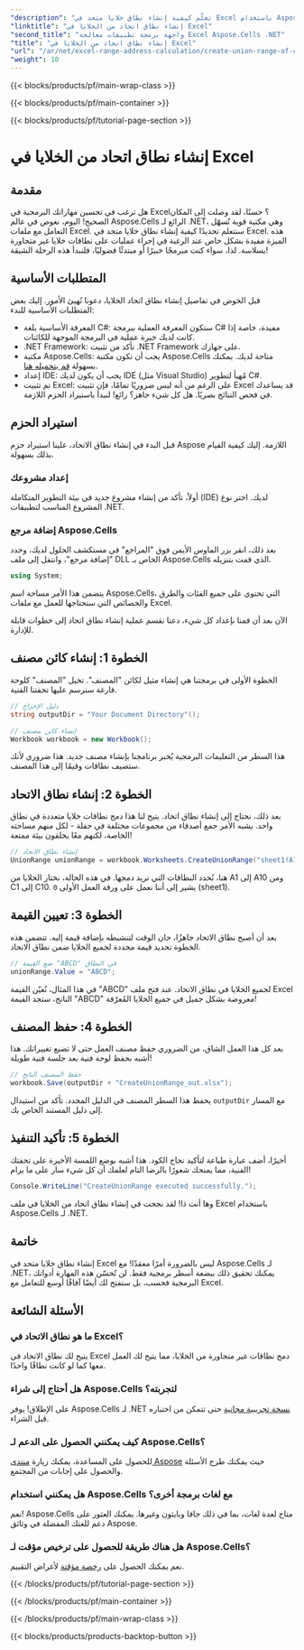 ```yaml
---
"description": "تعلّم كيفية إنشاء نطاق خلايا متحد في Excel باستخدام Aspose.Cells لـ .NET بخطوات سهلة. طوّر مهاراتك في Excel برمجيًا."
"linktitle": "إنشاء نطاق اتحاد من الخلايا في Excel"
"second_title": "واجهة برمجة تطبيقات معالجة Excel Aspose.Cells .NET"
"title": "إنشاء نطاق اتحاد من الخلايا في Excel"
"url": "/ar/net/excel-range-address-calculation/create-union-range-of-cells-in-excel/"
"weight": 10
---
```


{{< blocks/products/pf/main-wrap-class >}}

{{< blocks/products/pf/main-container >}}

{{< blocks/products/pf/tutorial-page-section >}}

# إنشاء نطاق اتحاد من الخلايا في Excel

## مقدمة
هل ترغب في تحسين مهاراتك البرمجية في Excel؟ حسنًا، لقد وصلت إلى المكان الصحيح! اليوم، نغوص في عالم Aspose.Cells الرائع لـ .NET، وهي مكتبة قوية تُسهّل التعامل مع ملفات Excel. سنتعلم تحديدًا كيفية إنشاء نطاق خلايا متحد في Excel. هذه الميزة مفيدة بشكل خاص عند الرغبة في إجراء عمليات على نطاقات خلايا غير متجاورة بسلاسة. لذا، سواء كنت مبرمجًا خبيرًا أو مبتدئًا فضوليًا، فلنبدأ هذه الرحلة الشيقة!
## المتطلبات الأساسية
قبل الخوض في تفاصيل إنشاء نطاق اتحاد الخلايا، دعونا نُهيئ الأمور. إليك بعض المتطلبات الأساسية للبدء:
- المعرفة الأساسية بلغة C#: ستكون المعرفة العملية ببرمجة C# مفيدة، خاصة إذا كانت لديك خبرة عملية في البرمجة الموجهة للكائنات.
- .NET Framework: تأكد من تثبيت .NET Framework على جهازك.
- مكتبة Aspose.Cells: يجب أن تكون مكتبة Aspose.Cells متاحة لديك. يمكنك بسهولة [قم بتحميله هنا](https://releases.aspose.com/cells/net/).
- إعداد IDE: يجب أن يكون لديك IDE (مثل Visual Studio) مُهيأ لتطوير C#.
- تم تثبيت Excel: على الرغم من أنه ليس ضروريًا تمامًا، فإن تثبيت Excel قد يساعدك في فحص النتائج بصريًا.
هل كل شيء جاهز؟ رائع! لنبدأ باستيراد الحزم اللازمة.
## استيراد الحزم
قبل البدء في إنشاء نطاق الاتحاد، علينا استيراد حزم Aspose اللازمة. إليك كيفية القيام بذلك بسهولة.
### إعداد مشروعك
أولاً، تأكد من إنشاء مشروع جديد في بيئة التطوير المتكاملة (IDE) لديك. اختر نوع المشروع المناسب لتطبيقات .NET.
### إضافة مرجع Aspose.Cells
بعد ذلك، انقر بزر الماوس الأيمن فوق "المراجع" في مستكشف الحلول لديك، وحدد "إضافة مرجع"، وانتقل إلى ملف DLL الخاص بـ Aspose.Cells الذي قمت بتنزيله. 
```csharp
using System;
```
يتضمن هذا الأمر مساحة اسم Aspose.Cells، التي تحتوي على جميع الفئات والطرق والخصائص التي ستحتاجها للعمل مع ملفات Excel.

الآن بعد أن قمنا بإعداد كل شيء، دعنا نقسم عملية إنشاء نطاق اتحاد إلى خطوات قابلة للإدارة.
## الخطوة 1: إنشاء كائن مصنف
الخطوة الأولى في برمجتنا هي إنشاء مثيل لكائن "المصنف". تخيل "المصنف" كلوحة فارغة سنرسم عليها تحفتنا الفنية.
```csharp
// دليل الإخراج
string outputDir = "Your Document Directory"();

// إنشاء كائن مصنف
Workbook workbook = new Workbook();
```
هذا السطر من التعليمات البرمجية يُخبر برنامجنا بإنشاء مصنف جديد. هذا ضروري لأنك ستضيف نطاقات وقيمًا إلى هذا المصنف.
## الخطوة 2: إنشاء نطاق الاتحاد
بعد ذلك، نحتاج إلى إنشاء نطاق اتحاد. يتيح لنا هذا دمج نطاقات خلايا متعددة في نطاق واحد. يشبه الأمر جمع أصدقاء من مجموعات مختلفة في حفلة - لكل منهم مساحته الخاصة، لكنهم معًا يخلقون بيئة ممتعة!
```csharp
// إنشاء نطاق الاتحاد
UnionRange unionRange = workbook.Worksheets.CreateUnionRange("sheet1!A1:A10,sheet1!C1:C10", 0);
```
هنا، نُحدد النطاقات التي نريد دمجها. في هذه الحالة، نختار الخلايا من A1 إلى A10 ومن C1 إلى C10. `0` يشير إلى أننا نعمل على ورقة العمل الأولى (sheet1).
## الخطوة 3: تعيين القيمة
بعد أن أصبح نطاق الاتحاد جاهزًا، حان الوقت لتنشيطه بإضافة قيمة إليه. تتضمن هذه الخطوة تحديد قيمة محددة لجميع الخلايا ضمن نطاق الاتحاد.
```csharp
// ضع القيمة "ABCD" في النطاق
unionRange.Value = "ABCD";
```
في هذا المثال، نُعيّن القيمة "ABCD" لجميع الخلايا في نطاق الاتحاد. عند فتح ملف Excel الناتج، ستجد القيمة "ABCD" معروضة بشكل جميل في جميع الخلايا المُعرّفة!
## الخطوة 4: حفظ المصنف
بعد كل هذا العمل الشاق، من الضروري حفظ مصنف العمل حتى لا تضيع تغييراتك. هذا أشبه بحفظ لوحة فنية بعد جلسة فنية طويلة!
```csharp
// حفظ المصنف الناتج
workbook.Save(outputDir + "CreateUnionRange_out.xlsx");
```
يحفظ هذا السطر المصنف في الدليل المحدد. تأكد من استبدال `outputDir` مع المسار إلى دليل المستند الخاص بك. 
## الخطوة 5: تأكيد التنفيذ
أخيرًا، أضف عبارة طباعة لتأكيد نجاح الكود. هذا أشبه بوضع اللمسة الأخيرة على تحفتك الفنية، مما يمنحك شعورًا بالرضا التام لعلمك أن كل شيء سار على ما يرام!
```csharp
Console.WriteLine("CreateUnionRange executed successfully.");
```
وها أنت ذا! لقد نجحت في إنشاء نطاق اتحاد من الخلايا في ملف Excel باستخدام Aspose.Cells لـ .NET.
## خاتمة
إنشاء نطاق خلايا متحد في Excel ليس بالضرورة أمرًا معقدًا! مع Aspose.Cells لـ .NET، يمكنك تحقيق ذلك ببضعة أسطر برمجية فقط. لن تُحسّن هذه المهارة أدواتك البرمجية فحسب، بل ستفتح لك أيضًا آفاقًا أوسع للتعامل مع Excel. 

## الأسئلة الشائعة
### ما هو نطاق الاتحاد في Excel؟
يتيح لك نطاق الاتحاد في Excel دمج نطاقات غير متجاورة من الخلايا، مما يتيح لك العمل معها كما لو كانت نطاقًا واحدًا.
### هل أحتاج إلى شراء Aspose.Cells لتجربته؟
على الإطلاق! يوفر Aspose.Cells لـ .NET [نسخة تجريبية مجانية](https://releases.aspose.com/) حتى تتمكن من اختباره قبل الشراء.
### كيف يمكنني الحصول على الدعم لـ Aspose.Cells؟
للحصول على المساعدة، يمكنك زيارة [منتدى Aspose](https://forum.aspose.com/c/cells/9) حيث يمكنك طرح الأسئلة والحصول على إجابات من المجتمع.
### هل يمكنني استخدام Aspose.Cells مع لغات برمجة أخرى؟
نعم! Aspose.Cells متاح لعدة لغات، بما في ذلك جافا وبايثون وغيرها. يمكنك العثور على دعم للغتك المفضلة في وثائق Aspose.
### هل هناك طريقة للحصول على ترخيص مؤقت لـ Aspose.Cells؟
نعم يمكنك الحصول على [رخصة مؤقتة](https://purchase.aspose.com/temporary-license/) لأغراض التقييم.

{{< /blocks/products/pf/tutorial-page-section >}}

{{< /blocks/products/pf/main-container >}}

{{< /blocks/products/pf/main-wrap-class >}}

{{< blocks/products/products-backtop-button >}}